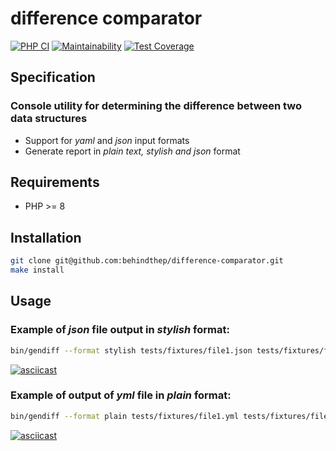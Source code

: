 # difference comparator

[![PHP CI](https://github.com/behindthep/difference-comparator/actions/workflows/workflow.yml/badge.svg)](https://github.com/behindthep/difference-comparator/actions)
[![Maintainability](https://api.codeclimate.com/v1/badges/063f9edf4519fcaa134c/maintainability)](https://codeclimate.com/github/behindthep/difference-comparator/maintainability)
[![Test Coverage](https://api.codeclimate.com/v1/badges/063f9edf4519fcaa134c/test_coverage)](https://codeclimate.com/github/behindthep/difference-comparator/test_coverage)

## Specification

### Console utility for determining the difference between two data structures

- Support for *yaml* and *json* input formats
- Generate report in *plain text, stylish and json* format

## Requirements

- PHP >= 8

## Installation

```bash
git clone git@github.com:behindthep/difference-comparator.git
make install
```

## Usage

### Example of *json* file output in *stylish* format:

```bash
bin/gendiff --format stylish tests/fixtures/file1.json tests/fixtures/file2.json
```

[![asciicast](https://asciinema.org/a/yLMdpouIafxzQNlCYR2dUt4FR.svg)](https://asciinema.org/a/yLMdpouIafxzQNlCYR2dUt4FR)

### Example of output of *yml* file in *plain* format:

```bash
bin/gendiff --format plain tests/fixtures/file1.yml tests/fixtures/file2.yml
```

[![asciicast](https://asciinema.org/a/DmjkbBkD3auZ0L4fZJbstZOAn.svg)](https://asciinema.org/a/DmjkbBkD3auZ0L4fZJbstZOAn)
